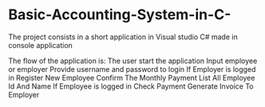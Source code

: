 # Basic-Accounting-System-in-C-
The project consists in a short application in Visual studio C# made in console application 

The flow of the application is:
      The user start the application
      Input employee or employer
      Provide username and password to login
      If Employer is logged in
      Register New Employee
      Confirm The Monthly Payment
      List All Employee Id And Name
      If Employee is logged in
      Check Payment
      Generate Invoice To Employer
